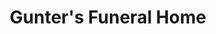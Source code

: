 ---
title: "Gunter's Funeral Home"
url: /hawthorne/gunters-funeral-home/
shop: funeral directors
---